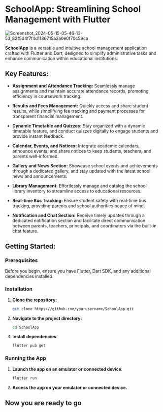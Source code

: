 # SchoolApp: Streamlining School Management with Flutter

![Screenshot_2024-05-15-05-46-13-53_82f5d4f7f4d1186715a2a0e0f70c59ca](https://github.com/KamaltheYadav/SchoolApp/assets/101328057/900887fa-f273-4a54-9082-e1230e999e8b)


**SchoolApp** is a versatile and intuitive school management application crafted with Flutter and Dart, designed to simplify administrative tasks and enhance communication within educational institutions.

## Key Features:

- **Assignment and Attendance Tracking:** Seamlessly manage assignments and maintain accurate attendance records, promoting efficiency in coursework tracking.

- **Results and Fees Management:** Quickly access and share student results, while simplifying fee tracking and payment processes for transparent financial management.

- **Dynamic Timetable and Quizzes:** Stay organized with a dynamic timetable feature, and conduct quizzes digitally to engage students and provide instant feedback.

- **Calendar, Events, and Notices:** Integrate academic calendars, announce events, and share notices to keep students, teachers, and parents well-informed.

- **Gallery and News Section:** Showcase school events and achievements through a dedicated gallery, and stay updated with the latest school news and announcements.

- **Library Management:** Effortlessly manage and catalog the school library inventory to streamline access to educational resources.

- **Real-time Bus Tracking:** Ensure student safety with real-time bus tracking, providing parents and school authorities peace of mind.

- **Notification and Chat Section:** Receive timely updates through a dedicated notification section and facilitate direct communication between parents, teachers, principals, and coordinators via the built-in chat feature.

## Getting Started:

### Prerequisites

Before you begin, ensure you have Flutter, Dart SDK, and any additional dependencies installed.

### Installation

1. **Clone the repository:**
   ```bash
   git clone https://github.com/yourusername/SchoolApp.git
   ```

2. **Navigate to the project directory:**
   ```bash
   cd SchoolApp
   ```

3. **Install dependencies:**
   ```bash
   flutter pub get
   ```

### Running the App

1. **Launch the app on an emulator or connected device:**
   ```bash
   flutter run
   ```

2. **Access the app on your emulator or connected device.**

## Now you are ready to go
